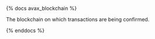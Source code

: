 {% docs avax_blockchain %}

The blockchain on which transactions are being confirmed.

{% enddocs %}